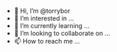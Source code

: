 - 👋 Hi, I’m @torrybor
- 👀 I’m interested in ...
- 🌱 I’m currently learning ...
- 💞️ I’m looking to collaborate on ...
- 📫 How to reach me ...

<!---
torrybor/torrybor is a ✨ special ✨ repository because its `README.md` (this file) appears on your GitHub profile.
You can click the Preview link to take a look at your changes.
--->
